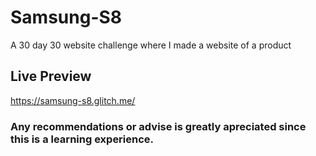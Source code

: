 # Samsung-S8
A 30 day 30 website challenge where I made a website of a product

## Live Preview

https://samsung-s8.glitch.me/

###  Any recommendations or advise is greatly apreciated since this is a learning experience.
